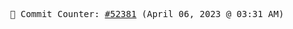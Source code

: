 <p align="center">
    <samp>
        📮 Commit Counter: <a href="https://github.com/Javascript-void0/Javascript-void0/commits/main">#52381</a> (April 06, 2023 @ 03:31 AM)
    </samp>
</p>